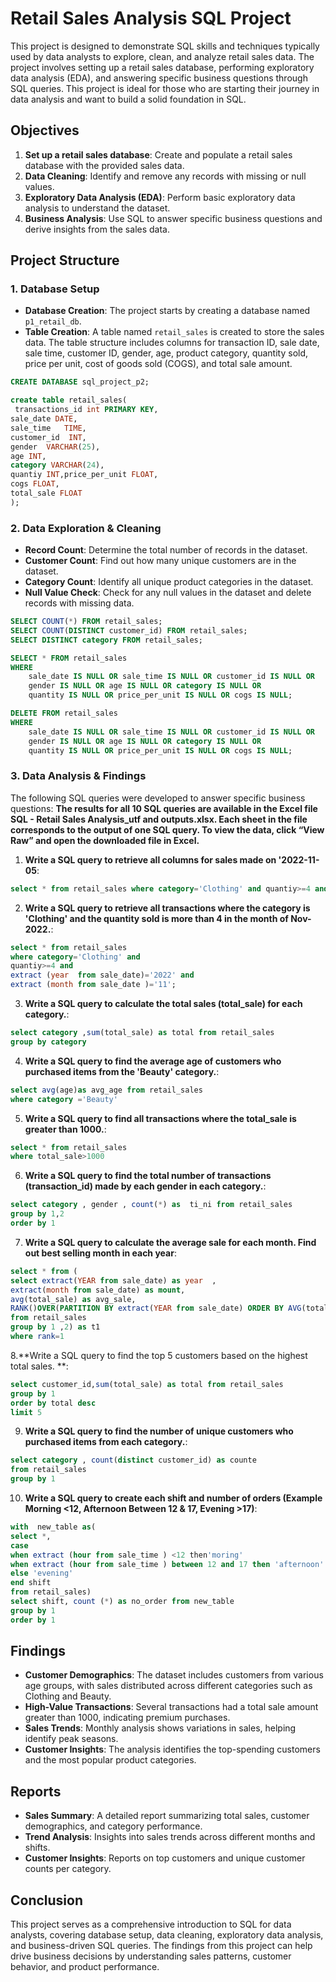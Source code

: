 # Retail Sales Analysis SQL Project



This project is designed to demonstrate SQL skills and techniques typically used by data analysts to explore, clean, and analyze retail sales data. The project involves setting up a retail sales database, performing exploratory data analysis (EDA), and answering specific business questions through SQL queries. This project is ideal for those who are starting their journey in data analysis and want to build a solid foundation in SQL.

## Objectives

1. **Set up a retail sales database**: Create and populate a retail sales database with the provided sales data.
2. **Data Cleaning**: Identify and remove any records with missing or null values.
3. **Exploratory Data Analysis (EDA)**: Perform basic exploratory data analysis to understand the dataset.
4. **Business Analysis**: Use SQL to answer specific business questions and derive insights from the sales data.

## Project Structure

### 1. Database Setup

- **Database Creation**: The project starts by creating a database named `p1_retail_db`.
- **Table Creation**: A table named `retail_sales` is created to store the sales data. The table structure includes columns for transaction ID, sale date, sale time, customer ID, gender, age, product category, quantity sold, price per unit, cost of goods sold (COGS), and total sale amount.

```sql
CREATE DATABASE sql_project_p2;

create table retail_sales(
 transactions_id int PRIMARY KEY,	
sale_date DATE,	
sale_time	TIME,
customer_id  INT,
gender	VARCHAR(25),
age INT,
category VARCHAR(24),	
quantiy	INT,price_per_unit FLOAT,
cogs FLOAT,
total_sale FLOAT
);
```

### 2. Data Exploration & Cleaning

- **Record Count**: Determine the total number of records in the dataset.
- **Customer Count**: Find out how many unique customers are in the dataset.
- **Category Count**: Identify all unique product categories in the dataset.
- **Null Value Check**: Check for any null values in the dataset and delete records with missing data.

```sql
SELECT COUNT(*) FROM retail_sales;
SELECT COUNT(DISTINCT customer_id) FROM retail_sales;
SELECT DISTINCT category FROM retail_sales;

SELECT * FROM retail_sales
WHERE 
    sale_date IS NULL OR sale_time IS NULL OR customer_id IS NULL OR 
    gender IS NULL OR age IS NULL OR category IS NULL OR 
    quantity IS NULL OR price_per_unit IS NULL OR cogs IS NULL;

DELETE FROM retail_sales
WHERE 
    sale_date IS NULL OR sale_time IS NULL OR customer_id IS NULL OR 
    gender IS NULL OR age IS NULL OR category IS NULL OR 
    quantity IS NULL OR price_per_unit IS NULL OR cogs IS NULL;
```

### 3. Data Analysis & Findings

The following SQL queries were developed to answer specific business questions:
**The results for all 10 SQL queries are available in the Excel file SQL - Retail Sales Analysis_utf and outputs.xlsx.
Each sheet in the file corresponds to the output of one SQL query.
To view the data, click “View Raw” and open the downloaded file in Excel.**

1. **Write a SQL query to retrieve all columns for sales made on '2022-11-05**:
```sql
select * from retail_sales where category='Clothing' and quantiy>=4 and to_char(sale_date,'yyyy-mm')='2022-11'
```

2. **Write a SQL query to retrieve all transactions where the category is 'Clothing' and the quantity sold is more than 4 in the month of Nov-2022.**:
```sql
select * from retail_sales 
where category='Clothing' and
quantiy>=4 and 
extract (year  from sale_date)='2022' and 
extract (month from sale_date )='11';
```

3. **Write a SQL query to calculate the total sales (total_sale) for each category.**:
```sql
select category ,sum(total_sale) as total from retail_sales
group by category
```

4. **Write a SQL query to find the average age of customers who purchased items from the 'Beauty' category.**:
```sql
select avg(age)as avg_age from retail_sales
where category ='Beauty'

```

5. **Write a SQL query to find all transactions where the total_sale is greater than 1000.**:
```sql
select * from retail_sales 
where total_sale>1000
```

6. **Write a SQL query to find the total number of transactions (transaction_id) made by each gender in each category.**:
```sql
select category , gender , count(*) as  ti_ni from retail_sales 
group by 1,2 
order by 1
```

7. **Write a SQL query to calculate the average sale for each month. Find out best selling month in each year**:
```sql
select * from (
select extract(YEAR from sale_date) as year  ,
extract(month from sale_date) as mount,
avg(total_sale) as avg_sale,
RANK()OVER(PARTITION BY extract(YEAR from sale_date) ORDER BY AVG(total_sale) desc) as rank
from retail_sales
group by 1 ,2) as t1 
where rank=1
```

8.**Write a SQL query to find the top 5 customers based on the highest total sales. **:
```sql
select customer_id,sum(total_sale) as total from retail_sales 
group by 1
order by total desc
limit 5

```

9. **Write a SQL query to find the number of unique customers who purchased items from each category.**:
```sql
select category , count(distinct customer_id) as counte 
from retail_sales 
group by 1

```

10. **Write a SQL query to create each shift and number of orders (Example Morning <12, Afternoon Between 12 & 17, Evening >17)**:
```sql
with  new_table as(
select *, 
case 
when extract (hour from sale_time ) <12 then'moring' 
when extract (hour from sale_time ) between 12 and 17 then 'afternoon' 
else 'evening'
end shift
from retail_sales)
select shift, count (*) as no_order from new_table 
group by 1 
order by 1
```

## Findings

- **Customer Demographics**: The dataset includes customers from various age groups, with sales distributed across different categories such as Clothing and Beauty.
- **High-Value Transactions**: Several transactions had a total sale amount greater than 1000, indicating premium purchases.
- **Sales Trends**: Monthly analysis shows variations in sales, helping identify peak seasons.
- **Customer Insights**: The analysis identifies the top-spending customers and the most popular product categories.

## Reports

- **Sales Summary**: A detailed report summarizing total sales, customer demographics, and category performance.
- **Trend Analysis**: Insights into sales trends across different months and shifts.
- **Customer Insights**: Reports on top customers and unique customer counts per category.

## Conclusion

This project serves as a comprehensive introduction to SQL for data analysts, covering database setup, data cleaning, exploratory data analysis, and business-driven SQL queries. The findings from this project can help drive business decisions by understanding sales patterns, customer behavior, and product performance.








